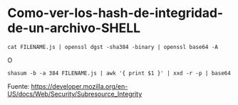 # Como-ver-los-hash-de-integridad-de-un-archivo-SHELL

```
cat FILENAME.js | openssl dgst -sha384 -binary | openssl base64 -A
```

O

```
shasum -b -a 384 FILENAME.js | awk '{ print $1 }' | xxd -r -p | base64
```

Fuente: https://developer.mozilla.org/en-US/docs/Web/Security/Subresource_Integrity

